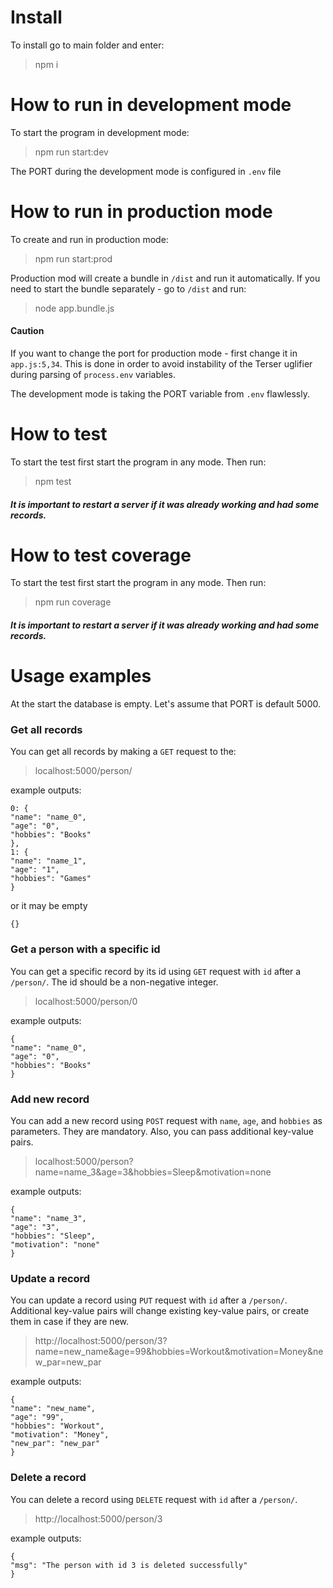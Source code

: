 # Install
To install go to main folder and enter: 
>npm i

# How to run in development mode

To start the program in development mode: 
>npm run start:dev

The PORT during the development mode is configured in `.env` file

# How to run in production mode

To create and run in production mode: 
>npm run start:prod

Production mod will create a bundle in `/dist` and run it automatically. If you need to start the bundle separately - go to `/dist` and run:
>node app.bundle.js

#### Caution
If you want to change the port for production mode - first change it in `app.js:5,34`. This is done in order to avoid instability of the Terser uglifier during parsing of `process.env` variables. 
  
The development mode is taking the PORT variable from `.env` flawlessly. 

# How to test
To start the test first start the program in any mode. Then run: 
>npm test

##### It is important to restart a server if it was already working and had some records.

# How to test coverage
To start the test first start the program in any mode. Then run: 
>npm run coverage

##### It is important to restart a server if it was already working and had some records.

# Usage examples

At the start the database is empty. Let's assume that PORT is default 5000.   
### Get all records 

You can get all records by making a `GET` request to the:
>localhost:5000/person/    

example outputs:
```
0: {
"name": "name_0",
"age": "0",
"hobbies": "Books"
},
1: {
"name": "name_1",
"age": "1",
"hobbies": "Games"
}
```   
or it may be empty
```
{}
```
  

### Get a person with a specific id

You can get a specific record by its id using `GET` request with `id` after a `/person/`. The id should be a non-negative integer.

>localhost:5000/person/0 

example outputs:
```
{
"name": "name_0",
"age": "0",
"hobbies": "Books"
}
```   
 
### Add new record 

You can add a new record using `POST` request with `name`, `age`, and `hobbies` as parameters. They are mandatory. Also, you can pass additional key-value pairs. 

>localhost:5000/person?name=name_3&age=3&hobbies=Sleep&motivation=none

example outputs:
```
{
"name": "name_3",
"age": "3",
"hobbies": "Sleep",
"motivation": "none"
}
```   

### Update a record 

You can update a record using `PUT` request with `id` after a `/person/`. Additional key-value pairs will change existing key-value pairs, or create them in case if they are new. 

>http://localhost:5000/person/3?name=new_name&age=99&hobbies=Workout&motivation=Money&new_par=new_par

example outputs:
```
{
"name": "new_name",
"age": "99",
"hobbies": "Workout",
"motivation": "Money",
"new_par": "new_par"
}
```   

### Delete a record 

You can delete a record using `DELETE` request with `id` after a `/person/`. 

>http://localhost:5000/person/3

example outputs:
```
{
"msg": "The person with id 3 is deleted successfully"
}
```   
